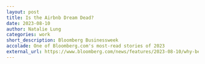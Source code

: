 ```yaml
---
layout: post
title: Is the Airbnb Dream Dead?
date: 2023-08-10
author: Natalie Lung
categories: work
short_description: Bloomberg Businessweek
accolade: One of Bloomberg.com's most-read stories of 2023
external_url: https://www.bloomberg.com/news/features/2023-08-10/why-being-an-airbnb-host-is-much-harder-than-in-the-past?utm_source=website&utm_medium=share&utm_campaign=copy
---
```

